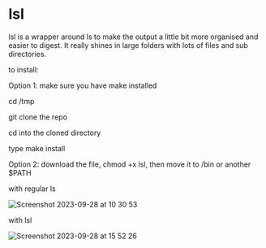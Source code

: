 # lsl

lsl is a wrapper around ls to make the output a little bit more organised and easier to digest.
It really shines in large folders with lots of files and sub directories.

to install:

Option 1:
make sure you have make installed

cd /tmp

git clone the repo

cd into the cloned directory

type make install


Option 2:
download the file, chmod +x lsl, then move it to /bin or another $PATH


with regular ls

![Screenshot 2023-09-28 at 10 30 53](https://github.com/nightintoxicated/lsl/assets/50459012/6f4e9c90-32f3-4bd0-b62b-27a5c288b913)


with lsl

![Screenshot 2023-09-28 at 15 52 26](https://github.com/nightintoxicated/lsl/assets/50459012/b76ae4bf-9760-4f64-b330-7180cbfd7103)
